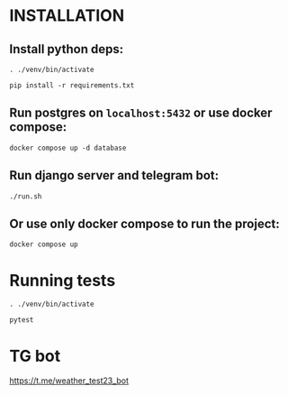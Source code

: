 
# INSTALLATION

## Install python deps:

`. ./venv/bin/activate`

`pip install -r requirements.txt`

## Run postgres on `localhost:5432` or use docker compose: 

`docker compose up -d database`

## Run django server and telegram bot:

`./run.sh`

## Or use only docker compose to run the project: 

`docker compose up`

# Running tests

`. ./venv/bin/activate`

`pytest`

# TG bot

https://t.me/weather_test23_bot